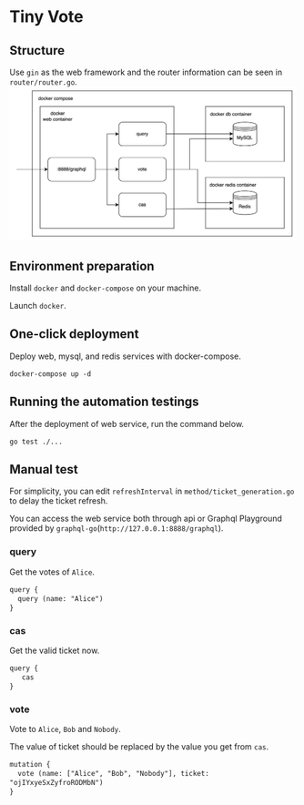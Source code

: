 # Tiny Vote

## Structure
Use `gin` as the web framework and the router information can be seen in `router/router.go`.
![tiny_vote_structure.png](tiny_vote_structure.png)

## Environment preparation
Install `docker` and `docker-compose` on your machine.

Launch `docker`.

## One-click deployment
Deploy web, mysql, and redis services with docker-compose.
```shell
docker-compose up -d
```

## Running the automation testings
After the deployment of web service, run the command below.
```shell
go test ./...
```

## Manual test
For simplicity, you can edit `refreshInterval` in `method/ticket_generation.go` to delay the ticket refresh.

You can access the web service both through api or Graphql Playground provided by `graphql-go`(`http://127.0.0.1:8888/graphql`).

### query
Get the votes of `Alice`.
```
query {
  query (name: "Alice")
}
```
### cas
Get the valid ticket now.
```
query {
   cas
}
```
### vote
Vote to `Alice`, `Bob` and `Nobody`.

The value of ticket should be replaced by the value you get from `cas`.
```
mutation {
  vote (name: ["Alice", "Bob", "Nobody"], ticket: "ojIYxyeSxZyfroRODMbN")
} 
```
